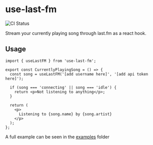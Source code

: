 # use-last-fm

![CI Status](https://github.com/webmail/use-last-fm/workflows/CI/badge.svg)

Stream your currently playing song through last.fm as a react hook.

## Usage

```tsx
import { useLastFM } from 'use-last-fm';

export const CurrentlyPlayingSong = () => {
  const song = useLastFM('[add username here]', '[add api token here]');

  if (song === 'connecting' || song === 'idle') {
    return <p>Not listening to anything</p>;
  }

  return (
    <p>
      Listening to {song.name} by {song.artist}
    </p>
  );
};
```

A full example can be seen in the [examples](https://github.com/webmail/use-last-fm/tree/master/example) folder
